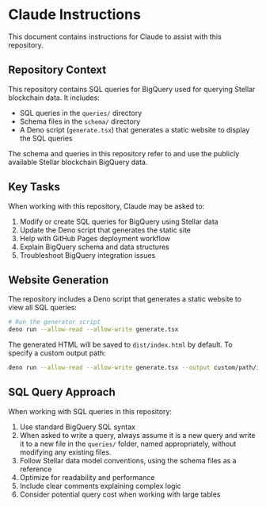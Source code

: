 # Claude Instructions

This document contains instructions for Claude to assist with this repository.

## Repository Context

This repository contains SQL queries for BigQuery used for querying Stellar blockchain data. It includes:

- SQL queries in the `queries/` directory
- Schema files in the `schema/` directory
- A Deno script (`generate.tsx`) that generates a static website to display the SQL queries

The schema and queries in this repository refer to and use the publicly available Stellar blockchain BigQuery data.

## Key Tasks

When working with this repository, Claude may be asked to:

1. Modify or create SQL queries for BigQuery using Stellar data
2. Update the Deno script that generates the static site
3. Help with GitHub Pages deployment workflow
4. Explain BigQuery schema and data structures
5. Troubleshoot BigQuery integration issues

## Website Generation

The repository includes a Deno script that generates a static website to view all SQL queries:

```bash
# Run the generator script
deno run --allow-read --allow-write generate.tsx
```

The generated HTML will be saved to `dist/index.html` by default. To specify a custom output path:

```bash
deno run --allow-read --allow-write generate.tsx --output custom/path/index.html
```

## SQL Query Approach

When working with SQL queries in this repository:

1. Use standard BigQuery SQL syntax
1. When asked to write a query, always assume it is a new query and write it to a new file in the `queries/` folder, named appropriately, without modifying any existing files.
1. Follow Stellar data model conventions, using the schema files as a reference
1. Optimize for readability and performance
1. Include clear comments explaining complex logic
1. Consider potential query cost when working with large tables

